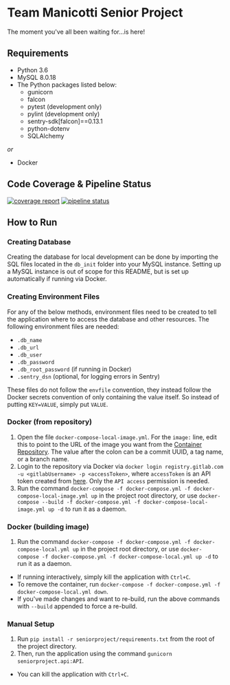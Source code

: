# Team Manicotti Senior Project
The moment you've all been waiting for...is here!

## Requirements
- Python 3.6
- MySQL 8.0.18
- The Python packages listed below:
  - gunicorn
  - falcon
  - pytest (development only)
  - pylint (development only)
  - sentry-sdk[falcon]==0.13.1
  - python-dotenv
  - SQLAlchemy

_or_
* Docker

## Code Coverage & Pipeline Status
[![coverage report](https://gitlab.com/seniorprojectntid/seniorproject/badges/develop/coverage.svg)](https://gitlab.com/seniorprojectntid/seniorproject/commits/develop)
[![pipeline status](https://gitlab.com/seniorprojectntid/seniorproject/badges/develop/pipeline.svg)](https://gitlab.com/seniorprojectntid/seniorproject/commits/develop)

## How to Run
### Creating Database
Creating the database for local development can be done by importing the SQL
files located in the `db_init` folder into your MySQL instance.  Setting up
a MySQL instance is out of scope for this README, but is set up automatically
if running via Docker. 

### Creating Environment Files
For any of the below methods, environment files need to be created to tell the
application where to access the database and other resources.  The following
environment files are needed:
* `.db_name`
* `.db_url`
* `.db_user`
* `.db_password`
* `.db_root_password` (if running in Docker)
* `.sentry_dsn` (optional, for logging errors in Sentry)

These files do not follow the `envfile` convention, they instead
follow the Docker secrets convention of only containing the value itself. So
instead of putting `KEY=VALUE`, simply put `VALUE`.


### Docker (from repository)
1. Open the file `docker-compose-local-image.yml`.  For the `image:` line, edit
this to point to the URL of the image you want from the 
[Container Repository](https://gitlab.com/seniorprojectntid/seniorproject/container_registry).
The value after the colon can be a commit UUID, a tag name, or a branch name.
1. Login to the repository via Docker via 
`docker login registry.gitlab.com -u <gitlabUsername> -p <accessToken>`,
where `accessToken` is an API token created from 
[here](https://gitlab.com/profile/personal_access_tokens).
Only the `API access` permission is needed.
1. Run the command 
`docker-compose -f docker-compose.yml -f docker-compose-local-image.yml up`
in the project root directory, or use 
`docker-compose --build -f docker-compose.yml -f docker-compose-local-image.yml up -d`
to run it as a daemon.
### Docker (building image)
1. Run the command 
`docker-compose -f docker-compose.yml -f docker-compose-local.yml up`
in the project root directory, or use 
`docker-compose -f docker-compose.yml -f docker-compose-local.yml up -d`
to run it as a daemon.

* If running interactively, simply kill the application with `Ctrl+C`.
* To remove the container, run `docker-compose -f docker-compose.yml -f docker-compose-local.yml down`.
* If you've made changes and want to re-build, run the above commands with 
`--build` appended to force a re-build.
### Manual Setup
1. Run `pip install -r seniorproject/requirements.txt` from the root of the
project directory.
1. Then, run the application using the command `gunicorn seniorproject.api:API`.

* You can kill the application with `Ctrl+C`.
